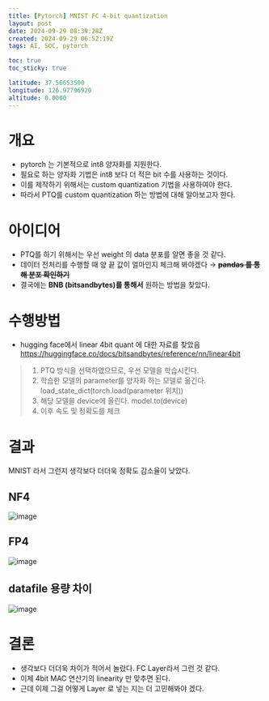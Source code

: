 ```yaml
---
title: [Pytorch] MNIST FC 4-bit quantization
layout: post
date: 2024-09-29 08:39:28Z
created: 2024-09-29 06:52:19Z
tags: AI, SOC, pytorch

toc: true
toc_sticky: true

latitude: 37.56653500
longitude: 126.97796920
altitude: 0.0000
---
```


# 개요

- pytorch 는 기본적으로 int8 양자화를 지원한다.
- 필요로 하는 양자화 기법은 int8 보다 더 적은 bit 수를 사용하는 것이다.
- 이를 제작하기 위해서는 custom quantization 기법을 사용하여야 한다.
- 따라서 PTQ를 custom quantization 하는 방법에 대해 알아보고자 한다.

# 아이디어

- PTQ를 하기 위해서는 우선 weight 의 data 분포를 알면 좋을 것 같다.
- 데이터 전처리를 수행할 때 양 끝 값이 얼마인지 체크해 봐야겠다 &rarr; ~~**pandas 를 통해 분포 확인하기**~~
- 결국에는 **BNB (bitsandbytes)를 통해서** 원하는 방법을 찾았다.
# 수행방법
- hugging face에서 linear 4bit quant 에 대한 자료를 찾았음
https://huggingface.co/docs/bitsandbytes/reference/nn/linear4bit
> 1. PTQ 방식을 선택하였으므로, 우선 모델을 학습시킨다.
> 2. 학습한 모델의 parameter를 양자화 하는 모델로 옮긴다. 
> 	load_state_dict(torch.load(parameter 위치))
> 3. 해당 모델을 device에 올린다. model.to(device)
> 4. 이후 속도 및 정확도를 체크

# 결과
MNIST 라서 그런지 생각보다 더더욱 정확도 감소율이 낮았다.

## NF4 

![image](https://github.com/user-attachments/assets/cd007179-88fd-47ad-8274-6fa94384fe7a)

## FP4
![image](https://github.com/user-attachments/assets/1987a51e-3e8b-47ee-8af6-e4f742a70759)

## datafile 용량 차이



![image](https://github.com/user-attachments/assets/31b93243-d840-40b5-994d-7a8e079b665a)

# 결론
- 생각보다 더더욱 차이가 적어서 놀랐다. FC Layer라서 그런 것 같다.
- 이제 4bit MAC 연산기의 linearity 만 맞추면 된다.
- 근데 이제 그걸 어떻게 Layer 로 넣는 지는 더 고민해봐야 겠다.